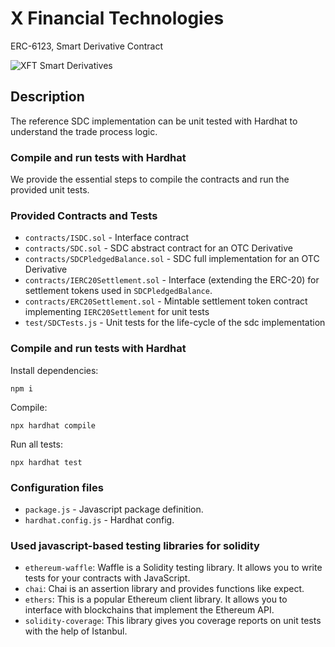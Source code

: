 # X Financial Technologies 

ERC-6123, Smart Derivative Contract

![XFT Smart Derivatives](Smart%20Derivatives.jpg)

## Description

The reference SDC implementation can be unit tested with Hardhat to understand the trade process logic.

### Compile and run tests with Hardhat

We provide the essential steps to compile the contracts and run the provided unit tests.

### Provided Contracts and Tests

- `contracts/ISDC.sol` - Interface contract
- `contracts/SDC.sol` - SDC abstract contract for an OTC Derivative
- `contracts/SDCPledgedBalance.sol` - SDC full implementation for an OTC Derivative
- `contracts/IERC20Settlement.sol` - Interface (extending the ERC-20) for settlement tokens used in `SDCPledgedBalance`.
- `contracts/ERC20Settlement.sol` - Mintable settlement token contract implementing `IERC20Settlement` for unit tests
- `test/SDCTests.js` - Unit tests for the life-cycle of the sdc implementation

### Compile and run tests with Hardhat

Install dependencies:
```shell
npm i
```

Compile:
```shell
npx hardhat compile
```

Run all tests:
```shell
npx hardhat test
```


### Configuration files

- `package.js` - Javascript package definition.
- `hardhat.config.js` - Hardhat config.

### Used javascript-based testing libraries for solidity

- `ethereum-waffle`: Waffle is a Solidity testing library. It allows you to write tests for your contracts with JavaScript.
- `chai`: Chai is an assertion library and provides functions like expect.
- `ethers`: This is a popular Ethereum client library. It allows you to interface with blockchains that implement the Ethereum API.
- `solidity-coverage`: This library gives you coverage reports on unit tests with the help of Istanbul.
